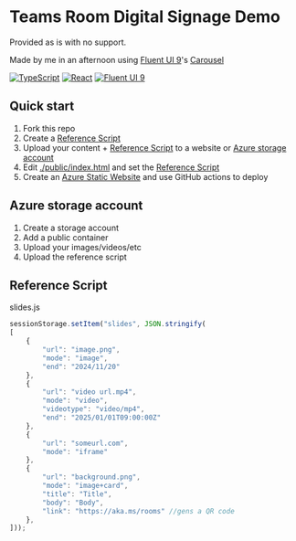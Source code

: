 # Teams Room Digital Signage Demo

Provided as is with no support.

Made by me in an afternoon using [Fluent UI 9](https://react.fluentui.dev/)'s [Carousel](https://react.fluentui.dev/?path=/docs/components-carousel--docs)

[![TypeScript](https://img.shields.io/badge/TypeScript-3178C6?logo=typescript&logoColor=fff)](https://www.typescriptlang.org/) [![React](https://img.shields.io/badge/React-%2320232a.svg?logo=react&logoColor=%2361DAFB)](https://react.dev/)
[![Fluent UI 9](https://img.shields.io/badge/Fluent_UI-v9-green?labelColor=gray&color=green&link=https%3A%2F%2Freact.fluentui.dev%2F)](https://react.fluentui.dev/)



## Quick start

1. Fork this repo
2. Create a [Reference Script](#reference-script)
3. Upload your content + [Reference Script](#reference-script) to a website or [Azure storage account](#azure-storage-account)
4. Edit [./public/index.html](./public/index.html) and set the [Reference Script](#reference-script)
5. Create an [Azure Static Website](https://azure.microsoft.com/en-us/products/app-service/static) and use GitHub actions to deploy

## Azure storage account

1. Create a storage account
2. Add a public container
3. Upload your images/videos/etc
4. Upload the reference script

## Reference Script

slides.js

```javascript
sessionStorage.setItem("slides", JSON.stringify(
[
	{
		"url": "image.png",
		"mode": "image",
		"end": "2024/11/20"
	},
	{
		"url": "video url.mp4",
		"mode": "video",
		"videotype": "video/mp4",
		"end": "2025/01/01T09:00:00Z"
	},
	{
		"url": "someurl.com",
		"mode": "iframe"
	},
	{
		"url": "background.png",
		"mode": "image+card",
		"title": "Title",
		"body": "Body",
		"link": "https://aka.ms/rooms" //gens a QR code
	},
]));
```
